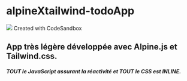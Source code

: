 # alpineXtailwind-todoApp
![](https://caffeinecreations.ca/imager/uploads/blog/20320/alpine-plus-tailwind_b4afd5938494bdf3fa5c0c6765d37025.jpg)
Created with CodeSandbox

## App très légère développée avec Alpine.js et Tailwind.css. 
##### TOUT le JavaScript assurant la réactivité et TOUT le CSS est INLINE.

